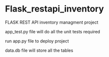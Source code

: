 # Flask_restapi_inventory
FLASK REST API inventory managment project

app_test.py file will do all the unit tests required

run app.py file to deploy project

data.db file will store all the tables 
